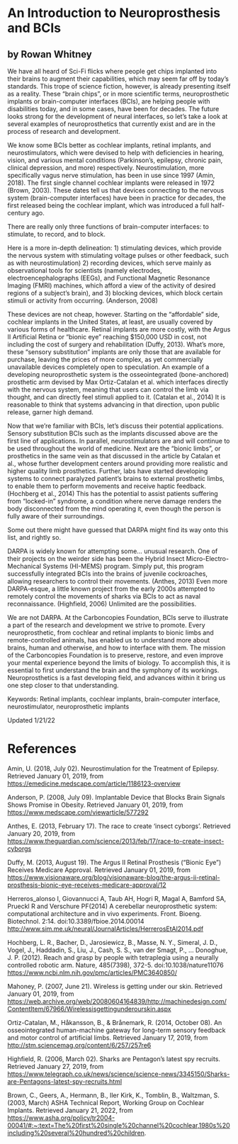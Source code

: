 # An Introduction to Neuroprosthesis and BCIs
## by Rowan Whitney

We have all heard of Sci-Fi flicks where people get chips implanted into their brains to augment their capabilities, which may seem far off by today’s standards. This trope of science fiction, however, is already presenting itself as a reality. These “brain chips”, or in more scientific terms, neuroprosthetic implants or brain-computer interfaces (BCIs), are helping people with disabilities today, and in some cases, have been for decades. The future looks strong for the development of neural interfaces, so let’s take a look at several examples of neuroprosthetics that currently exist and are in the process of research and development.

We know some BCIs better as cochlear implants, retinal implants, and neurostimulators, which were devised to help with deficiencies in hearing, vision, and various mental conditions (Parkinson’s, epilepsy, chronic pain, clinical depression, and more) respectively. Neurostimulation, more specifically vagus nerve stimulation, has been in use since 1997 (Amin, 2018). The first single channel cochlear implants were released in 1972 (Brown, 2003). These dates tell us that devices connecting to the nervous system (brain-computer interfaces) have been in practice for decades, the first released being the cochlear implant, which was introduced a full half-century ago.

There are really only three functions of brain-computer interfaces: to stimulate, to record, and to block.

Here is a more in-depth delineation: 1) stimulating devices, which provide the nervous system with stimulating voltage pulses or other feedback, such as with neurostimulation) 2) recording devices, which serve mainly as observational tools for scientists (namely electrodes, electroencephalographs (EEGs), and Functional Magnetic Resonance Imaging (FMRI) machines, which afford a view of the activity of desired regions of a subject’s brain), and 3) blocking devices, which block certain stimuli or activity from occurring. (Anderson, 2008)

These devices are not cheap, however. Starting on the “affordable” side, cochlear implants in the United States, at least, are usually covered by various forms of healthcare. Retinal implants are more costly, with the Argus II Artificial Retina or “bionic eye” reaching $150,000 USD in cost, not including the cost of surgery and rehabilitation (Duffy, 2013). What’s more, these “sensory substitution” implants are only those that are available for purchase, leaving the prices of more complex, as yet commercially unavailable devices completely open to speculation. An example of a developing neuroprosthetic system is the osseointegrated (bone-anchored) prosthetic arm devised by Max Ortiz-Catalan et al. which interfaces directly with the nervous system, meaning that users can control the limb via thought, and can directly feel stimuli applied to it. (Catalan et al., 2014) It is reasonable to think that systems advancing in that direction, upon public release, garner high demand.

Now that we’re familiar with BCIs, let’s discuss their potential applications. Sensory substitution BCIs such as the implants discussed above are the first line of applications. In parallel, neurostimulators are and will continue to be used throughout the world of medicine. Next are the “bionic limbs”, or prosthetics in the same vein as that discussed in the article by Catalan et al., whose further development centers around providing more realistic and higher quality limb prosthetics. Further, labs have started developing systems to connect paralyzed patient’s brains to external prosthetic limbs, to enable them to perform movements and receive haptic feedback. (Hochberg et al., 2014) This has the potential to assist patients suffering from “locked-in” syndrome, a condition where nerve damage renders the body disconnected from the mind operating it, even though the person is fully aware of their surroundings.

Some out there might have guessed that DARPA might find its way onto this list, and rightly so.

DARPA is widely known for attempting some… unusual research. One of their projects on the weirder side has been the Hybrid Insect Micro-Electro-Mechanical Systems (HI-MEMS) program. Simply put, this program successfully integrated BCIs into the brains of juvenile cockroaches, allowing researchers to control their movements. (Anthes, 2013) Even more DARPA-esque, a little known project from the early 2000s attempted to remotely control the movements of sharks via BCIs to act as naval reconnaissance. (Highfield, 2006) Unlimited are the possibilities.

We are not DARPA. At the Carboncopies Foundation, BCIs serve to illustrate a part of the research and development we strive to promote. Every neuroprosthetic, from cochlear and retinal implants to bionic limbs and remote-controlled animals, has enabled us to understand more about brains, human and otherwise, and how to interface with them. The mission of the Carboncopies Foundation is to preserve, restore, and even improve your mental experience beyond the limits of biology. To accomplish this, it is essential to first understand the brain and the symphony of its workings. Neuroprosthetics is a fast developing field, and advances within it bring us one step closer to that understanding.

Keywords: Retinal implants, cochlear implants, brain-computer interface, neurostimulator, neuroprosthetic implants

Updated 1/21/22


# References

Amin, U. (2018, July 02). Neurostimulation for the Treatment of Epilepsy. Retrieved January 01, 2019, from https://emedicine.medscape.com/article/1186123-overview

Anderson, P. (2008, July 09). Implantable Device that Blocks Brain Signals Shows Promise in Obesity. Retrieved January 01, 2019, from https://www.medscape.com/viewarticle/577292

Anthes, E. (2013, February 17). The race to create ‘insect cyborgs’. Retrieved January 20, 2019, from https://www.theguardian.com/science/2013/feb/17/race-to-create-insect-cyborgs

Duffy, M. (2013, August 19). The Argus II Retinal Prosthesis (“Bionic Eye”) Receives Medicare Approval. Retrieved January 01, 2019, from https://www.visionaware.org/blog/visionaware-blog/the-argus-ii-retinal-prosthesis-bionic-eye-receives-medicare-approval/12

Herreros_alonso I, Giovannucci A, Taub AH, Hogri R, Magal A, Bamford SA, Prueckl R and Verschure PF(2014) A cerebellar neuroprosthetic system: computational architecture and in vivo experiments. Front. Bioeng. Biotechnol. 2:14. doi:10.3389/fbioe.2014.00014 http://www.sim.me.uk/neural/JournalArticles/HerrerosEtAl2014.pdf

Hochberg, L. R., Bacher, D., Jarosiewicz, B., Masse, N. Y., Simeral, J. D., Vogel, J., Haddadin, S., Liu, J., Cash, S. S., van der Smagt, P., … Donoghue, J. P. (2012). Reach and grasp by people with tetraplegia using a neurally controlled robotic arm. Nature, 485(7398), 372-5. doi:10.1038/nature11076 https://www.ncbi.nlm.nih.gov/pmc/articles/PMC3640850/

Mahoney, P. (2007, June 21). Wireless is getting under our skin. Retrieved January 01, 2019, from https://web.archive.org/web/20080604164839/http://machinedesign.com/ContentItem/67966/Wirelessisgettingunderourskin.aspx

Ortiz-Catalan, M., Håkansson, B., & Brånemark, R. (2014, October 08). An osseointegrated human-machine gateway for long-term sensory feedback and motor control of artificial limbs. Retrieved January 17, 2019, from http://stm.sciencemag.org/content/6/257/257re6

Highfield, R. (2006, March 02). Sharks are Pentagon’s latest spy recruits. Retrieved January 27, 2019, from https://www.telegraph.co.uk/news/science/science-news/3345150/Sharks-are-Pentagons-latest-spy-recruits.html

Brown, C., Geers, A., Hermann, B., Iler Kirk, K., Tomblin, B., Waltzman, S. (2003, March) ASHA Technical Report, Working Group on Cochlear Implants. Retrieved January 21, 2022, from https://www.asha.org/policy/tr2004-00041/#:~:text=The%20first%20single%20channel%20cochlear,1980s%20including%20several%20hundred%20children.